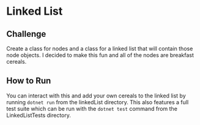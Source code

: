 # Linked List

## Challenge

Create a class for nodes and a class for a linked list that will contain those node objects. I decided to make this fun and all of the nodes are breakfast cereals.

## How to Run

You can interact with this and add your own cereals to the linked list by running `dotnet run` from the linkedList directory. This also features a full test suite which can be run with the `dotnet test` command from the LinkedListTests directory.